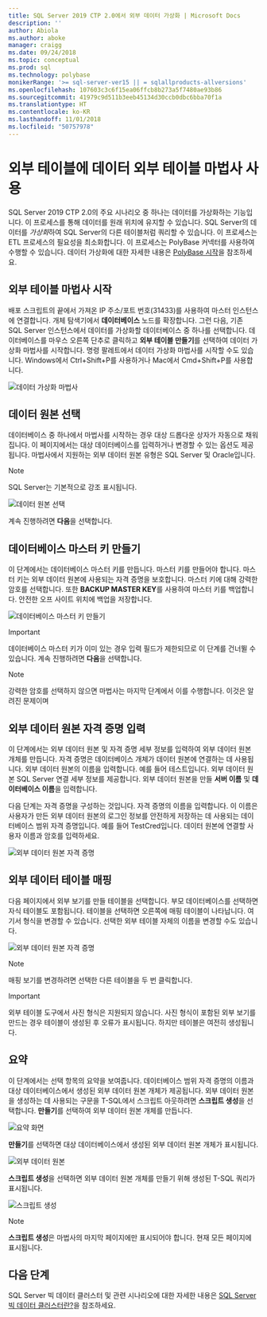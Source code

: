 ```yaml
---
title: SQL Server 2019 CTP 2.0에서 외부 데이터 가상화 | Microsoft Docs
description: ''
author: Abiola
ms.author: aboke
manager: craigg
ms.date: 09/24/2018
ms.topic: conceptual
ms.prod: sql
ms.technology: polybase
monikerRange: '>= sql-server-ver15 || = sqlallproducts-allversions'
ms.openlocfilehash: 107603c3c6f15ea06ffcb8b273a5f7480ae93b86
ms.sourcegitcommit: 41979c9d511b3eeb45134d30ccb0dbc6bba70f1a
ms.translationtype: HT
ms.contentlocale: ko-KR
ms.lasthandoff: 11/01/2018
ms.locfileid: "50757978"
---
```

# <a name="use-the-data-external-table-wizard-with-external-tables"></a>외부 테이블에 데이터 외부 테이블 마법사 사용

SQL Server 2019 CTP 2.0의 주요 시나리오 중 하나는 데이터를 가상화하는 기능입니다. 이 프로세스를 통해 데이터를 원래 위치에 유지할 수 있습니다. SQL Server의 데이터를 *가상화*하여 SQL Server의 다른 테이블처럼 쿼리할 수 있습니다. 이 프로세스는 ETL 프로세스의 필요성을 최소화합니다. 이 프로세스는 PolyBase 커넥터를 사용하여 수행할 수 있습니다. 데이터 가상화에 대한 자세한 내용은 [PolyBase 시작](polybase-guide.md)을 참조하세요.

## <a name="start-the-external-table-wizard"></a>외부 테이블 마법사 시작

배포 스크립트의 끝에서 가져온 IP 주소/포트 번호(31433)를 사용하여 마스터 인스턴스에 연결합니다. 개체 탐색기에서 **데이터베이스** 노드를 확장합니다. 그런 다음, 기존 SQL Server 인스턴스에서 데이터를 가상화할 데이터베이스 중 하나를 선택합니다. 데이터베이스를 마우스 오른쪽 단추로 클릭하고 **외부 테이블 만들기**를 선택하여 데이터 가상화 마법사를 시작합니다. 명령 팔레트에서 데이터 가상화 마법사를 시작할 수도 있습니다. Windows에서 Ctrl+Shift+P를 사용하거나 Mac에서 Cmd+Shift+P를 사용합니다.

![데이터 가상화 마법사](media/data-virtualization/virtualize-data-wizard.png)
## <a name="select-a-data-source"></a>데이터 원본 선택

데이터베이스 중 하나에서 마법사를 시작하는 경우 대상 드롭다운 상자가 자동으로 채워집니다. 이 페이지에서는 대상 데이터베이스를 입력하거나 변경할 수 있는 옵션도 제공됩니다. 마법사에서 지원하는 외부 데이터 원본 유형은 SQL Server 및 Oracle입니다.

> [!NOTE]
>SQL Server는 기본적으로 강조 표시됩니다.


![데이터 원본 선택](media/data-virtualization/select-data-source.png)

계속 진행하려면 **다음**을 선택합니다.

## <a name="create-a-database-master-key"></a>데이터베이스 마스터 키 만들기

이 단계에서는 데이터베이스 마스터 키를 만듭니다. 마스터 키를 만들어야 합니다. 마스터 키는 외부 데이터 원본에 사용되는 자격 증명을 보호합니다. 마스터 키에 대해 강력한 암호를 선택합니다. 또한 **BACKUP MASTER KEY**를 사용하여 마스터 키를 백업합니다. 안전한 오프 사이트 위치에 백업을 저장합니다.

![데이터베이스 마스터 키 만들기](media/data-virtualization/virtualize-data-master-key.png)

> [!IMPORTANT]
> 데이터베이스 마스터 키가 이미 있는 경우 입력 필드가 제한되므로 이 단계를 건너뛸 수 있습니다. 계속 진행하려면 **다음**을 선택합니다.

> [!NOTE]
> 강력한 암호를 선택하지 않으면 마법사는 마지막 단계에서 이를 수행합니다. 이것은 알려진 문제이며

## <a name="enter-external-data-source-credentials"></a>외부 데이터 원본 자격 증명 입력

이 단계에서는 외부 데이터 원본 및 자격 증명 세부 정보를 입력하여 외부 데이터 원본 개체를 만듭니다. 자격 증명은 데이터베이스 개체가 데이터 원본에 연결하는 데 사용됩니다. 외부 데이터 원본의 이름을 입력합니다. 예를 들어 테스트입니다. 외부 데이터 원본 SQL Server 연결 세부 정보를 제공합니다. 외부 데이터 원본을 만들 **서버 이름** 및 **데이터베이스 이름**을 입력합니다.

다음 단계는 자격 증명을 구성하는 것입니다. 자격 증명의 이름을 입력합니다. 이 이름은 사용자가 만든 외부 데이터 원본의 로그인 정보를 안전하게 저장하는 데 사용되는 데이터베이스 범위 자격 증명입니다. 예를 들어 TestCred입니다. 데이터 원본에 연결할 사용자 이름과 암호를 입력하세요.

![외부 데이터 원본 자격 증명](media/data-virtualization/data-source-credentials.png)

## <a name="external-data-table-mapping"></a>외부 데이터 테이블 매핑

다음 페이지에서 외부 보기를 만들 테이블을 선택합니다. 부모 데이터베이스를 선택하면 자식 테이블도 포함됩니다. 테이블을 선택하면 오른쪽에 매핑 테이블이 나타납니다. 여기서 형식을 변경할 수 있습니다. 선택한 외부 테이블 자체의 이름을 변경할 수도 있습니다.

![외부 데이터 원본 자격 증명](media/data-virtualization/data-table-mapping.png)

> [!NOTE]
>매핑 보기를 변경하려면 선택한 다른 테이블을 두 번 클릭합니다.

> [!IMPORTANT]
>외부 테이블 도구에서 사진 형식은 지원되지 않습니다. 사진 형식이 포함된 외부 보기를 만드는 경우 테이블이 생성된 후 오류가 표시됩니다. 하지만 테이블은 여전히 생성됩니다.

## <a name="summary"></a>요약

이 단계에서는 선택 항목의 요약을 보여줍니다. 데이터베이스 범위 자격 증명의 이름과 대상 데이터베이스에서 생성된 외부 데이터 원본 개체가 제공됩니다. 외부 데이터 원본을 생성하는 데 사용되는 구문을 T-SQL에서 스크립트 아웃하려면 **스크립트 생성**을 선택합니다. **만들기**를 선택하여 외부 데이터 원본 개체를 만듭니다.

![요약 화면](media/data-virtualization/virtualize-data-summary.png)

**만들기**를 선택하면 대상 데이터베이스에서 생성된 외부 데이터 원본 개체가 표시됩니다.

![외부 데이터 원본](media/data-virtualization/external-data-sources.png)

**스크립트 생성**을 선택하면 외부 데이터 원본 개체를 만들기 위해 생성된 T-SQL 쿼리가 표시됩니다.

![스크립트 생성](media/data-virtualization/generated-script.png)

> [!NOTE]
> **스크립트 생성**은 마법사의 마지막 페이지에만 표시되어야 합니다. 현재 모든 페이지에 표시됩니다.

## <a name="next-steps"></a>다음 단계

SQL Server 빅 데이터 클러스터 및 관련 시나리오에 대한 자세한 내용은 [SQL Server 빅 데이터 클러스터란?](../../big-data-cluster/big-data-cluster-overview.md)을 참조하세요.
